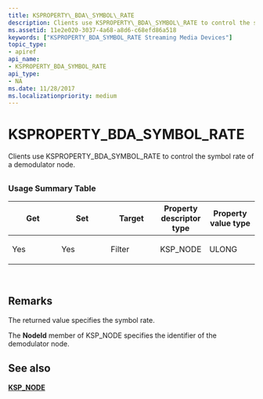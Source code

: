 ```yaml
---
title: KSPROPERTY\_BDA\_SYMBOL\_RATE
description: Clients use KSPROPERTY\_BDA\_SYMBOL\_RATE to control the symbol rate of a demodulator node.
ms.assetid: 11e2e020-3037-4a68-a8d6-c68efd86a518
keywords: ["KSPROPERTY_BDA_SYMBOL_RATE Streaming Media Devices"]
topic_type:
- apiref
api_name:
- KSPROPERTY_BDA_SYMBOL_RATE
api_type:
- NA
ms.date: 11/28/2017
ms.localizationpriority: medium
---
```


# KSPROPERTY\_BDA\_SYMBOL\_RATE


Clients use KSPROPERTY\_BDA\_SYMBOL\_RATE to control the symbol rate of a demodulator node.

## <span id="ddk_ksproperty_bda_symbol_rate_ks"></span><span id="DDK_KSPROPERTY_BDA_SYMBOL_RATE_KS"></span>


### Usage Summary Table

<table>
<colgroup>
<col width="20%" />
<col width="20%" />
<col width="20%" />
<col width="20%" />
<col width="20%" />
</colgroup>
<thead>
<tr class="header">
<th>Get</th>
<th>Set</th>
<th>Target</th>
<th>Property descriptor type</th>
<th>Property value type</th>
</tr>
</thead>
<tbody>
<tr class="odd">
<td><p>Yes</p></td>
<td><p>Yes</p></td>
<td><p>Filter</p></td>
<td><p>KSP_NODE</p></td>
<td><p>ULONG</p></td>
</tr>
</tbody>
</table>

 

Remarks
-------

The returned value specifies the symbol rate.

The **NodeId** member of KSP\_NODE specifies the identifier of the demodulator node.

## See also


[**KSP\_NODE**](https://msdn.microsoft.com/library/windows/hardware/ff566720)

 

 






